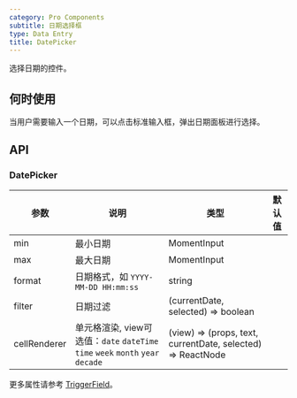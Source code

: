 ```yaml
---
category: Pro Components
subtitle: 日期选择框
type: Data Entry
title: DatePicker
---
```


选择日期的控件。

## 何时使用

当用户需要输入一个日期，可以点击标准输入框，弹出日期面板进行选择。

## API

### DatePicker

| 参数      | 说明                                     | 类型        |默认值 |
|-----------|------------------------------------------|------------|--------|
| min | 最小日期 | MomentInput |   |
| max | 最大日期 | MomentInput |   |
| format | 日期格式，如 `YYYY-MM-DD HH:mm:ss` | string |   |
| filter | 日期过滤 | (currentDate, selected) => boolean |   |
| cellRenderer | 单元格渲染, view可选值：`date` `dateTime` `time` `week` `month` `year` `decade` | (view) => (props, text, currentDate, selected) => ReactNode |   |

更多属性请参考 [TriggerField](/components-pro/trigger-field/#TriggerField)。

<style>
.code-box-demo .c7n-pro-calendar-picker-wrapper {
  margin-bottom: .1rem;
}
</style>
